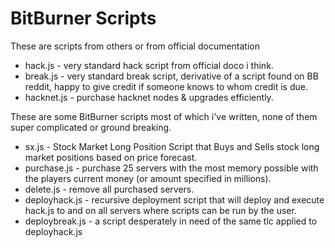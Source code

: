 # BitBurner Scripts

These are scripts from others or from official documentation

- hack.js - very standard hack script from official doco i think.
- break.js - very standard break script, derivative of a script found on BB reddit, happy to give credit if someone knows to whom credit is due.
- hacknet.js - purchase hacknet nodes & upgrades efficiently.

These are some BitBurner scripts most of which i've written, none of them super complicated or ground breaking.

- sx.js - Stock Market Long Position Script that Buys and Sells stock long market positions based on price forecast.
- purchase.js - purchase 25 servers with the most memory possible with the players current money (or amount specified in millions).
- delete.js - remove all purchased servers.
- deployhack.js - recursive deployment script that will deploy and execute hack.js to and on all servers where scripts can be run by the user.
- deploybreak.js - a script desperately in need of the same tlc applied to deployhack.js


